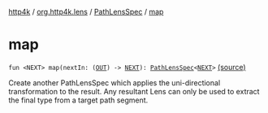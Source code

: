 [http4k](../../index.md) / [org.http4k.lens](../index.md) / [PathLensSpec](index.md) / [map](./map.md)

# map

`fun <NEXT> map(nextIn: (`[`OUT`](index.md#OUT)`) -> `[`NEXT`](map.md#NEXT)`): `[`PathLensSpec`](index.md)`<`[`NEXT`](map.md#NEXT)`>` [(source)](https://github.com/http4k/http4k/blob/master/http4k-core/src/main/kotlin/org/http4k/lens/path.kt#L51)

Create another PathLensSpec which applies the uni-directional transformation to the result. Any resultant Lens can only be
used to extract the final type from a target path segment.

